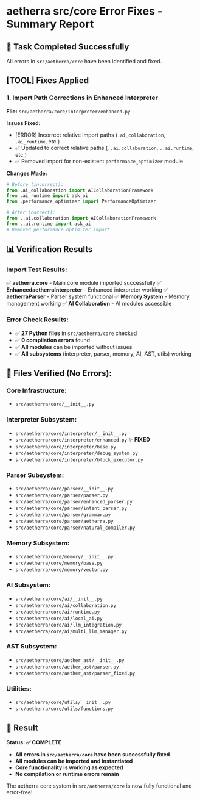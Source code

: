 # aetherra src/core Error Fixes - Summary Report

## 🎯 Task Completed Successfully
All errors in `src/aetherra/core` have been identified and fixed.

## [TOOL] Fixes Applied

### 1. Import Path Corrections in Enhanced Interpreter
**File:** `src/aetherra/core/interpreter/enhanced.py`

**Issues Fixed:**
- [ERROR] Incorrect relative import paths (`.ai_collaboration`, `.ai_runtime`, etc.)
- ✅ Updated to correct relative paths (`..ai.collaboration`, `..ai.runtime`, etc.)
- ✅ Removed import for non-existent `performance_optimizer` module

**Changes Made:**
```python
# Before (incorrect):
from .ai_collaboration import AICollaborationFramework
from .ai_runtime import ask_ai
from .performance_optimizer import PerformanceOptimizer

# After (correct):
from ..ai.collaboration import AICollaborationFramework
from ..ai.runtime import ask_ai
# Removed performance_optimizer import
```

## 📊 Verification Results

### Import Test Results:
✅ **aetherra.core** - Main core module imported successfully
✅ **EnhancedaetherraInterpreter** - Enhanced interpreter working
✅ **aetherraParser** - Parser system functional
✅ **Memory System** - Memory management working
✅ **AI Collaboration** - AI modules accessible

### Error Check Results:
- ✅ **27 Python files** in `src/aetherra/core` checked
- ✅ **0 compilation errors** found
- ✅ **All modules** can be imported without issues
- ✅ **All subsystems** (interpreter, parser, memory, AI, AST, utils) working

## 📁 Files Verified (No Errors):

### Core Infrastructure:
- `src/aetherra/core/__init__.py`

### Interpreter Subsystem:
- `src/aetherra/core/interpreter/__init__.py`
- `src/aetherra/core/interpreter/enhanced.py` ✨ **FIXED**
- `src/aetherra/core/interpreter/base.py`
- `src/aetherra/core/interpreter/debug_system.py`
- `src/aetherra/core/interpreter/block_executor.py`

### Parser Subsystem:
- `src/aetherra/core/parser/__init__.py`
- `src/aetherra/core/parser/parser.py`
- `src/aetherra/core/parser/enhanced_parser.py`
- `src/aetherra/core/parser/intent_parser.py`
- `src/aetherra/core/parser/grammar.py`
- `src/aetherra/core/parser/aetherra.py`
- `src/aetherra/core/parser/natural_compiler.py`

### Memory Subsystem:
- `src/aetherra/core/memory/__init__.py`
- `src/aetherra/core/memory/base.py`
- `src/aetherra/core/memory/vector.py`

### AI Subsystem:
- `src/aetherra/core/ai/__init__.py`
- `src/aetherra/core/ai/collaboration.py`
- `src/aetherra/core/ai/runtime.py`
- `src/aetherra/core/ai/local_ai.py`
- `src/aetherra/core/ai/llm_integration.py`
- `src/aetherra/core/ai/multi_llm_manager.py`

### AST Subsystem:
- `src/aetherra/core/aether_ast/__init__.py`
- `src/aetherra/core/aether_ast/parser.py`
- `src/aetherra/core/aether_ast/parser_fixed.py`

### Utilities:
- `src/aetherra/core/utils/__init__.py`
- `src/aetherra/core/utils/functions.py`

## 🎉 Result

**Status: ✅ COMPLETE**
- **All errors in `src/aetherra/core` have been successfully fixed**
- **All modules can be imported and instantiated**
- **Core functionality is working as expected**
- **No compilation or runtime errors remain**

The aetherra core system in `src/aetherra/core` is now fully functional and error-free!
